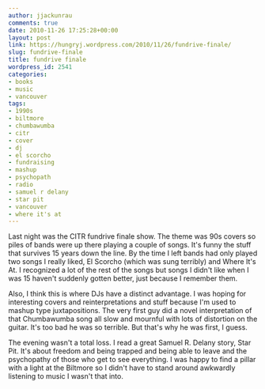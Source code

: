 ```yaml
---
author: jjackunrau
comments: true
date: 2010-11-26 17:25:28+00:00
layout: post
link: https://hungryj.wordpress.com/2010/11/26/fundrive-finale/
slug: fundrive-finale
title: fundrive finale
wordpress_id: 2541
categories:
- books
- music
- vancouver
tags:
- 1990s
- biltmore
- chumbawumba
- citr
- cover
- dj
- el scorcho
- fundraising
- mashup
- psychopath
- radio
- samuel r delany
- star pit
- vancouver
- where it's at
---
```


Last night was the CITR fundrive finale show. The theme was 90s covers so piles of bands were up there playing a couple of songs. It's funny the stuff that survives 15 years down the line. By the time I left bands had only played two songs I really liked, El Scorcho (which was sung terribly) and Where It's At. I recognized a lot of the rest of the songs but songs I didn't like when I was 15 haven't suddenly gotten better, just because I remember them.

Also, I think this is where DJs have a distinct advantage. I was hoping for interesting covers and reinterpretations and stuff because I'm used to mashup type juxtapositions. The very first guy did a novel interpretation of that Chumbawumba song all slow and mournful with lots of distortion on the guitar. It's too bad he was so terrible. But that's why he was first, I guess.

The evening wasn't a total loss. I read a great Samuel R. Delany story, Star Pit. It's about freedom and being trapped and being able to leave and the psychopathy of those who get to see everything. I was happy to find a pillar with a light at the Biltmore so I didn't have to stand around awkwardly listening to music I wasn't that into.
